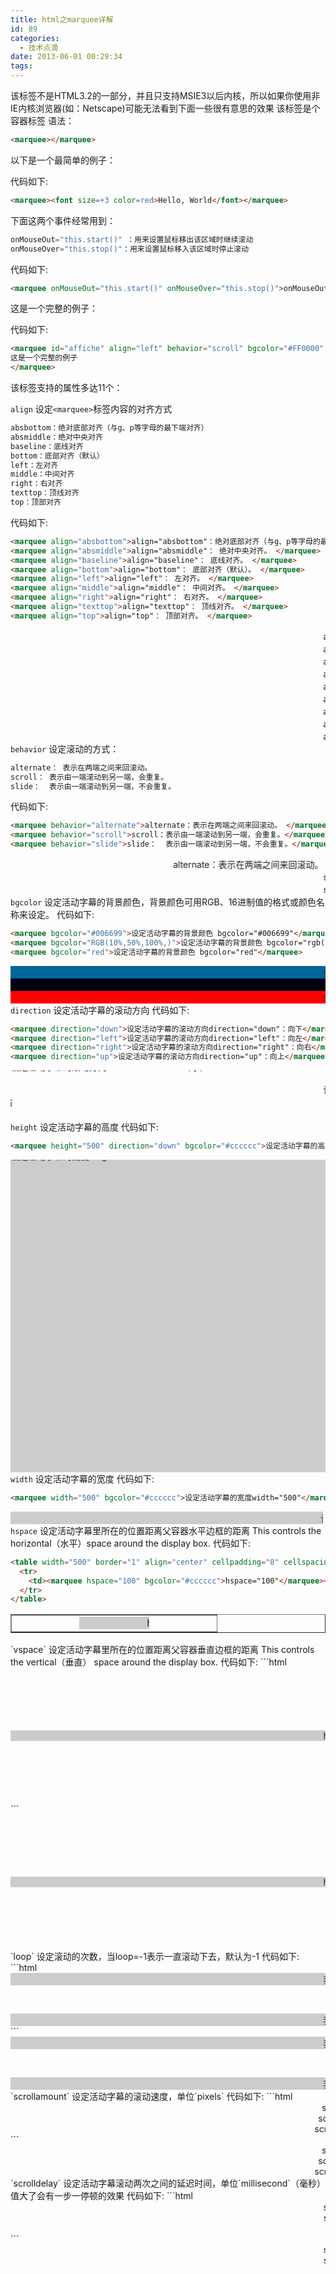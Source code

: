 ```yaml
---
title: html之marquee详解
id: 89
categories:
  - 技术点滴
date: 2013-06-01 00:29:34
tags:
---
```


该标签不是HTML3.2的一部分，并且只支持MSIE3以后内核，所以如果你使用非IE内核浏览器(如：Netscape)可能无法看到下面一些很有意思的效果
该标签是个容器标签
语法：
```html
<marquee></marquee>
```
以下是一个最简单的例子：

代码如下:
```html
<marquee><font size=+3 color=red>Hello, World</font></marquee>
```
下面这两个事件经常用到：
```javascript
onMouseOut="this.start()" ：用来设置鼠标移出该区域时继续滚动
onMouseOver="this.stop()"：用来设置鼠标移入该区域时停止滚动
```
代码如下:
```html
<marquee onMouseOut="this.start()" onMouseOver="this.stop()">onMouseOut="this.start()"：用来设置鼠标移出该区域时继续滚动 onMouseOver="this.stop()"：用来设置鼠标移入该区域时停止滚动</marquee>
```
这是一个完整的例子：
<!--more-->
代码如下:
```html
<marquee id="affiche" align="left" behavior="scroll" bgcolor="#FF0000" direction="up" height="300" width="200" hspace="50" vspace="20" loop="-1" scrollamount="10" scrolldelay="100" onMouseOut="this.start()" onMouseOver="this.stop()">
这是一个完整的例子
</marquee>
```

该标签支持的属性多达11个：


`align`
设定`<marquee>`标签内容的对齐方式
```bash
absbottom：绝对底部对齐（与g、p等字母的最下端对齐）
absmiddle：绝对中央对齐
baseline：底线对齐
bottom：底部对齐（默认）
left：左对齐
middle：中间对齐
right：右对齐
texttop：顶线对齐
top：顶部对齐
```
代码如下:
```html
<marquee align="absbottom">align="absbottom"：绝对底部对齐（与g、p等字母的最下端对齐）。 </marquee>
<marquee align="absmiddle">align="absmiddle"： 绝对中央对齐。 </marquee>
<marquee align="baseline">align="baseline"： 底线对齐。 </marquee>
<marquee align="bottom">align="bottom"： 底部对齐（默认）。 </marquee>
<marquee align="left">align="left"： 左对齐。 </marquee>
<marquee align="middle">align="middle"： 中间对齐。 </marquee>
<marquee align="right">align="right"： 右对齐。 </marquee>
<marquee align="texttop">align="texttop"： 顶线对齐。 </marquee>
<marquee align="top">align="top"： 顶部对齐。 </marquee>
```
<marquee align="absbottom">align="absbottom"：绝对底部对齐（与g、p等字母的最下端对齐）。 </marquee>
<marquee align="absmiddle">align="absmiddle"： 绝对中央对齐。 </marquee>
<marquee align="baseline">align="baseline"： 底线对齐。 </marquee>
<marquee align="bottom">align="bottom"： 底部对齐（默认）。 </marquee>
<marquee align="left">align="left"： 左对齐。 </marquee>
<marquee align="middle">align="middle"： 中间对齐。 </marquee>
<marquee align="right">align="right"： 右对齐。 </marquee>
<marquee align="texttop">align="texttop"： 顶线对齐。 </marquee>
<marquee align="top">align="top"： 顶部对齐。 </marquee>
`behavior`
设定滚动的方式：
```bash
alternate： 表示在两端之间来回滚动。
scroll： 表示由一端滚动到另一端，会重复。
slide：  表示由一端滚动到另一端，不会重复。
```
代码如下:
```html
<marquee behavior="alternate">alternate：表示在两端之间来回滚动。 </marquee>
<marquee behavior="scroll">scroll：表示由一端滚动到另一端，会重复。</marquee>
<marquee behavior="slide">slide：  表示由一端滚动到另一端，不会重复。</marquee>
```
<marquee behavior="alternate">alternate：表示在两端之间来回滚动。 </marquee>
<marquee behavior="scroll">scroll：表示由一端滚动到另一端，会重复。</marquee>
<marquee behavior="slide">slide：  表示由一端滚动到另一端，不会重复。</marquee>
`bgcolor`
设定活动字幕的背景颜色，背景颜色可用RGB、16进制值的格式或颜色名称来设定。
代码如下:
```html
<marquee bgcolor="#006699">设定活动字幕的背景颜色 bgcolor="#006699"</marquee>
<marquee bgcolor="RGB(10%,50%,100%,)">设定活动字幕的背景颜色 bgcolor="rgb(10%,50%,100%,)"</marquee>
<marquee bgcolor="red">设定活动字幕的背景颜色 bgcolor="red"</marquee>
```
<marquee bgcolor="#006699">设定活动字幕的背景颜色 bgcolor="#006699"</marquee>
<marquee bgcolor="RGB(10%,50%,100%,)">设定活动字幕的背景颜色 bgcolor="rgb(10%,50%,100%,)"</marquee>
<marquee bgcolor="red">设定活动字幕的背景颜色 bgcolor="red"</marquee>
`direction`
设定活动字幕的滚动方向
代码如下:
```html
<marquee direction="down">设定活动字幕的滚动方向direction="down"：向下</marquee>
<marquee direction="left">设定活动字幕的滚动方向direction="left"：向左</marquee>
<marquee direction="right">设定活动字幕的滚动方向direction="right"：向右</marquee>
<marquee direction="up">设定活动字幕的滚动方向direction="up"：向上</marquee>
```
<marquee direction="down">设定活动字幕的滚动方向direction="down"：向下</marquee>
<marquee direction="left">设定活动字幕的滚动方向direction="left"：向左</marquee>
<marquee direction="right">设定活动字幕的滚动方向direction="right"：向右</marquee>
<marquee direction="up">设定活动字幕的滚动方向direction="up"：向上</marquee>
`height`
设定活动字幕的高度
代码如下:
```html
<marquee height="500" direction="down" bgcolor="#cccccc">设定活动字幕的高度height="500"</marquee>
```
<marquee height="500" direction="down" bgcolor="#cccccc">设定活动字幕的高度height="500"</marquee>
`width`
设定活动字幕的宽度
代码如下:
```html
<marquee width="500" bgcolor="#cccccc">设定活动字幕的宽度width="500"</marquee>
```
<marquee width="500" bgcolor="#cccccc">设定活动字幕的宽度width="500"</marquee>
`hspace`
设定活动字幕里所在的位置距离父容器水平边框的距离
This controls the horizontal（水平）space around the display box.
代码如下:
```html
<table width="500" border="1" align="center" cellpadding="0" cellspacing="0">
  <tr>
    <td><marquee hspace="100" bgcolor="#cccccc">hspace="100"</marquee></td>
  </tr>
</table>
```
<table width="500" border="1" align="center" cellpadding="0" cellspacing="0">
  <tr>
    <td><marquee hspace="100" bgcolor="#cccccc">hspace="100"</marquee></td>
  </tr>
</table>
`vspace`
设定活动字幕里所在的位置距离父容器垂直边框的距离
This controls the vertical（垂直） space around the display box.
代码如下:
```html
<marquee vspace="100" bgcolor="#cccccc">hspace="100"</marquee>
```
<marquee vspace="100" bgcolor="#cccccc">hspace="100"</marquee>
`loop`
设定滚动的次数，当loop=-1表示一直滚动下去，默认为-1
代码如下:
```html
<marquee loop="-1" bgcolor="#cccccc">我会不停地走。</marquee>
<p>&nbsp;</p>
<marquee loop="2" bgcolor="#cccccc">我只走两次哦</marquee>
```
<marquee loop="-1" bgcolor="#cccccc">我会不停地走。</marquee>
<p>&nbsp;</p>
<marquee loop="2" bgcolor="#cccccc">我只走两次哦</marquee>
`scrollamount`
设定活动字幕的滚动速度，单位`pixels`
代码如下:
```html
<marquee scrollamount="10" >scrollamount="10" </marquee>
<marquee scrollamount="20" >scrollamount="20" </marquee>
<marquee scrollamount="30" >scrollamount="30" </marquee>
```
<marquee scrollamount="10" >scrollamount="10" </marquee>
<marquee scrollamount="20" >scrollamount="20" </marquee>
<marquee scrollamount="30" >scrollamount="30" </marquee>
`scrolldelay`
设定活动字幕滚动两次之间的延迟时间，单位`millisecond`（毫秒）
值大了会有一步一停顿的效果
代码如下:
```html
<marquee scrolldelay="10" >scrolldelay="10" </marquee>
<marquee scrolldelay="100" > scrolldelay="100"</marquee>
<marquee scrolldelay="1000">scrolldelay="1000" </marquee>
```
<marquee scrolldelay="10" >scrolldelay="10" </marquee>
<marquee scrolldelay="100" > scrolldelay="100"</marquee>
<marquee scrolldelay="1000">scrolldelay="1000" </marquee>